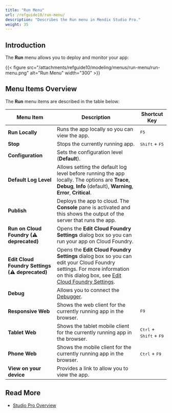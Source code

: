 ```yaml
---
title: "Run Menu"
url: /refguide10/run-menu/
description: "Describes the Run menu in Mendix Studio Pro."
weight: 35
---
```


## Introduction

The **Run** menu allows you to deploy and monitor your app:

{{< figure src="/attachments/refguide10/modeling/menus/run-menu/run-menu.png" alt="Run Menu" width="300" >}}

## Menu Items Overview 

The **Run** menu items are described in the table below:

| Menu Item | Description | Shortcut Key |
| --- | --- | --- |
| **Run Locally** | Runs the app locally so you can view the app. | <kbd>F5</kbd> |
| **Stop** | Stops the currently running app. | <kbd>Shift</kbd> + <kbd>F5</kbd> |
| **Configuration**               | Sets the configuration level (**Default**).                  |                                                    |
| **Default Log Level** | Allows setting the default log level before running the app locally. The options are **Trace**, **Debug**, **Info** (default), **Warning**, **Error**, **Critical**. |  |
| **Publish** | Deploys the app to cloud. The **Console** pane is activated and this shows the output of the server that runs the app. |  |
|**Run on Cloud Foundry (⚠ deprecated)**      | Opens the **Edit Cloud Foundry Settings** dialog box so you can run your app on Cloud Foundry. |  |
| **Edit Cloud Foundry Settings (⚠ deprecated)** | Opens the **Edit Cloud Foundry Settings** dialog box so you can edit your Cloud Foundry settings. For more information on this dialog box, see [Edit Cloud Foundry Settings](/refguide10/edit-cloud-foundry-settings-dialog/). | |
| **Debug** | Allows you to connect the [Debugger](/refguide10/view-menu/#debugger). | |
| **Responsive Web** | Shows the web client for the currently running app in the browser. | <kbd>F9</kbd> |
| **Tablet Web** | Shows the tablet mobile client for the currently running app in the browser. | <kbd>Ctrl</kbd> + <kbd>Shift</kbd> + <kbd>F9</kbd> |
| **Phone Web** | Shows the mobile client for the currently running app in the browser. | <kbd>Ctrl</kbd> + <kbd>F9</kbd> |
| **View on your device** | Provides a link to allow you to view the app. | |

## Read More

* [Studio Pro Overview](/refguide10/studio-pro-overview/)
